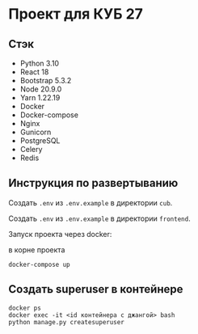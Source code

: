 # Проект для КУБ 27

## Стэк

- Python 3.10
- React 18
- Bootstrap 5.3.2
- Node 20.9.0
- Yarn 1.22.19
- Docker
- Docker-compose
- Nginx
- Gunicorn
- PostgreSQL
- Celery
- Redis

## Инструкция по развертыванию

Создать `.env` из `.env.example` в директории `cub`.

Создать `.env` из `.env.example` в директории `frontend`.

Запуск проекта через docker:

в корне проекта

```shell
docker-compose up
```
## Создать superuser в контейнере
```shell
docker ps
docker exec -it <id контейнера с джангой> bash
python manage.py createsuperuser
```
